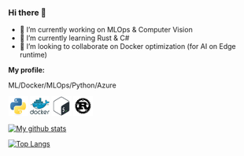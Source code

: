 ### Hi there 👋

- 🔭 I’m currently working on MLOps & Computer Vision
- 🌱 I’m currently learning Rust & C#
- 👯 I’m looking to collaborate on Docker optimization (for AI on Edge runtime)

**My profile:**

ML/Docker/MLOps/Python/Azure

<p>  <img src="https://github.com/devicons/devicon/blob/master/icons/python/python-original.svg" alt="python" width="40" height="40"/>  
<img src="https://github.com/devicons/devicon/blob/master/icons/docker/docker-original-wordmark.svg" alt="docker" width="40" height="40"/>
<img src="https://github.com/devicons/devicon/blob/master/icons/bash/bash-original.svg" alt="bash" width="40" height="40"/> <img src="https://github.com/devicons/devicon/blob/master/icons/rust/rust-plain.svg" alt="rust" width="40" height="40"/>  </p>

[![My github stats](https://github-readme-stats.vercel.app/api?username=Alaks96&show_icons=true&theme=dark)](https://github.com/Alaks96/Alaks96)

[![Top Langs](https://github-readme-stats.vercel.app/api/top-langs/?username=ALaks96&hide=jupyter-notebook)](https://github.com/ALaks96/github-readme-stats)
